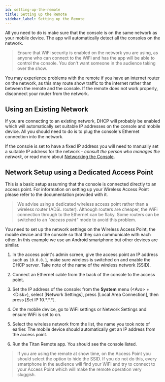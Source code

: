 ```yaml
---
id: setting-up-the-remote
title: Setting up the Remote
sidebar_label: Setting up the Remote
---
```


All you need to do is make sure that the console is on the same network
as your mobile device. The app will automatically detect all the
consoles on the network.

> Ensure that WiFi security is enabled on the network you are using, as anyone who can connect to the WiFi and has the app will be able to control the console. You don't want someone in the audience taking over the show.

You may experience problems with the remote if you have an internet
router on the network, as this may route show traffic to the
internet rather than between the remote and the console. If the
remote does not work properly, disconnect your router from the
network.

Using an Existing Network
-------------------------

If you are connecting to an existing network, DHCP will probably be
enabled which will automatically set suitable IP addresses on the
console and mobile device. All you should need to do is to plug the
console's Ethernet connection into the network.

If the console is set to have a fixed IP address you will need to
manually set a suitable IP address for the network - *consult the person
who manages the network*, or read more about [Networking the Console](../networking.md).

Network Setup using a Dedicated Access Point
--------------------------------------------

This is a basic setup assuming that the console is connected directly to
an access point. For information on setting up your Wireless Access
Point please refer to the documentation provided with it.

> We advise using a dedicated wireless access point rather than a
wireless router (ADSL router). Although routers are cheaper, the
WiFi connection through to the Ethernet can be flaky. Some routers
can be switched to an *"access point"* mode to avoid this problem.

You need to set up the network settings on the Wireless Access Point,
the mobile device and the console so that they can communicate with each
other. In this example we use an Android smartphone but other devices
are similar.

1. In the access point's admin screen, give the access point an IP
address such as `10.0.0.1`, make sure wireless is switched on and enable
the DHCP server. Take note of the name of the wireless network (SSID).

2. Connect an Ethernet cable from the back of the console to the access
point.

3. Set the IP address of the console: from the **System** menu (\<Avo\> + \<Disk\>), select
\[Network Settings\], press \[Local Area Connection\], then press \[Set
IP 10.\*.\*.\*\].

4. On the mobile device, go to WiFi settings or Network Settings and
ensure WiFi is set to on.

5. Select the wireless network from the list, the name you took note of
earlier. The mobile device should automatically get an IP address from
the access point.

6. Run the Titan Remote app. You should see the console listed.

> If you are using the remote at show time, on the Access Point you 
should select the option to hide the SSID. If you do not do this, 
every smartphone in the audience will find your WiFi and try to 
connect to your Access Point which will make the remote operation very sluggish.